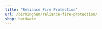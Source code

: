 ```yaml
---
title: "Reliance Fire Protection"
url: /birmingham/reliance-fire-protection/
shop: hardware
---
```


